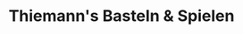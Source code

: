---
title: "Thiemann's Basteln & Spielen"
url: /muenster/thiemanns-basteln-und-spielen/
shop: Sport
---